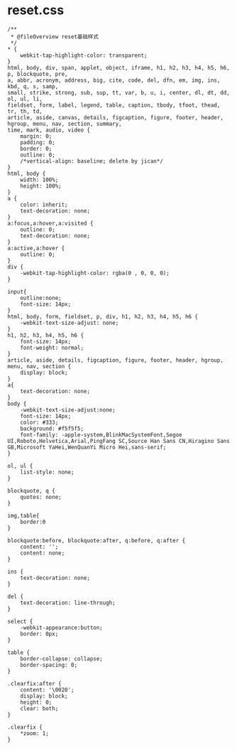 # reset.css

	/**
	 * @fileOverview reset基础样式
	 */
	* {
	    webkit-tap-highlight-color: transparent;
	}
	html, body, div, span, applet, object, iframe, h1, h2, h3, h4, h5, h6, p, blockquote, pre,
	a, abbr, acronym, address, big, cite, code, del, dfn, em, img, ins, kbd, q, s, samp,
	small, strike, strong, sub, sup, tt, var, b, u, i, center, dl, dt, dd, ol, ul, li,
	fieldset, form, label, legend, table, caption, tbody, tfoot, thead, tr, th, td,
	article, aside, canvas, details, figcaption, figure, footer, header, hgroup, menu, nav, section, summary,
	time, mark, audio, video {
	    margin: 0;
	    padding: 0;
	    border: 0;
	    outline: 0;
	    /*vertical-align: baseline; delete by jican*/
	}
	html, body {
	    width: 100%;
	    height: 100%;
	}
	a {
	    color: inherit;
	    text-decoration: none;
	}
	a:focus,a:hover,a:visited {
	    outline: 0;
	    text-decoration: none;
	}
	a:active,a:hover {
	    outline: 0;
	}
	div {
	    -webkit-tap-highlight-color: rgba(0 , 0, 0, 0);
	}
	
	input{
	    outline:none;
	    font-size: 14px;
	}
	html, body, form, fieldset, p, div, h1, h2, h3, h4, h5, h6 {
	    -webkit-text-size-adjust: none;
	}
	h1, h2, h3, h4, h5, h6 {
	    font-size: 14px;
	    font-weight: normal;
	}
	article, aside, details, figcaption, figure, footer, header, hgroup, menu, nav, section {
	    display: block;
	}
	a{
	    text-decoration: none;
	}
	body {
	    -webkit-text-size-adjust:none;
	    font-size: 14px;
	    color: #333;
	    background: #f5f5f5;
	    font-family: -apple-system,BlinkMacSystemFont,Segoe UI,Roboto,Helvetica,Arial,PingFang SC,Source Han Sans CN,Hiragino Sans GB,Microsoft YaHei,WenQuanYi Micro Hei,sans-serif;
	}
	
	ol, ul {
	    list-style: none;
	}
	
	blockquote, q {
	    quotes: none;
	}
	
	img,table{
	    border:0
	}
	
	blockquote:before, blockquote:after, q:before, q:after {
	    content: '';
	    content: none;
	}
	
	ins {
	    text-decoration: none;
	}
	
	del {
	    text-decoration: line-through;
	}
	
	select {
	    -webkit-appearance:button;
	    border: 0px;
	}
	
	table {
	    border-collapse: collapse;
	    border-spacing: 0;
	}
	
	.clearfix:after {
	    content: '\0020';
	    display: block;
	    height: 0;
	    clear: both;
	}
	
	.clearfix {
	    *zoom: 1;
	}